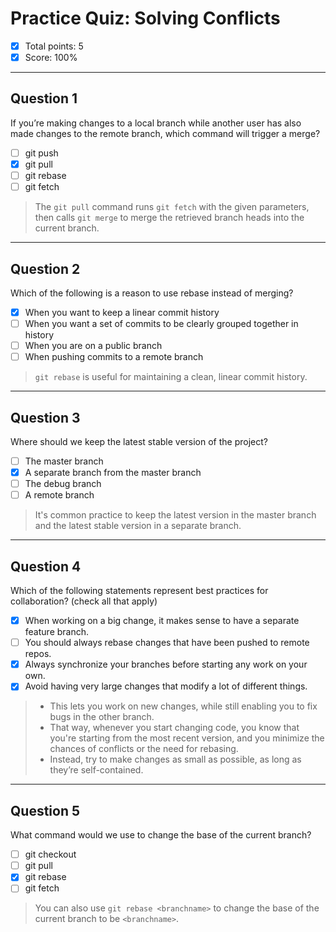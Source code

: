 # Practice Quiz: Solving Conflicts

- [x] Total points: 5
- [x] Score: 100%

---

## Question 1

If you’re making changes to a local branch while another user has also made changes to the remote branch, which command will trigger a merge?

- [ ] git push
- [x] git pull
- [ ] git rebase
- [ ] git fetch

> The `git pull` command runs `git fetch` with the given parameters, then calls `git merge` to merge the retrieved branch heads into the current branch.

---

## Question 2

Which of the following is a reason to use rebase instead of merging?

- [x] When you want to keep a linear commit history
- [ ] When you want a set of commits to be clearly grouped together in history
- [ ] When you are on a public branch
- [ ] When pushing commits to a remote branch

> `git rebase` is useful for maintaining a clean, linear commit history.

---

## Question 3

Where should we keep the latest stable version of the project?

- [ ] The master branch
- [x] A separate branch from the master branch
- [ ] The debug branch
- [ ] A remote branch

> It's common practice to keep the latest version in the master branch and the latest stable version in a separate branch.

---

## Question 4

Which of the following statements represent best practices for collaboration? (check all that apply)

- [x] When working on a big change, it makes sense to have a separate feature branch.
- [ ] You should always rebase changes that have been pushed to remote repos.
- [x] Always synchronize your branches before starting any work on your own.
- [x] Avoid having very large changes that modify a lot of different things.

> - This lets you work on new changes, while still enabling you to fix bugs in the other branch.
> - That way, whenever you start changing code, you know that you're starting from the most recent version, and you minimize the chances of conflicts or the need for rebasing.
> - Instead, try to make changes as small as possible, as long as they’re self-contained.

---

## Question 5

What command would we use to change the base of the current branch?

- [ ] git checkout <branchname>
- [ ] git pull
- [x] git rebase <branchname>
- [ ] git fetch

> You can also use `git rebase <branchname>` to change the base of the current branch to be `<branchname>`.
